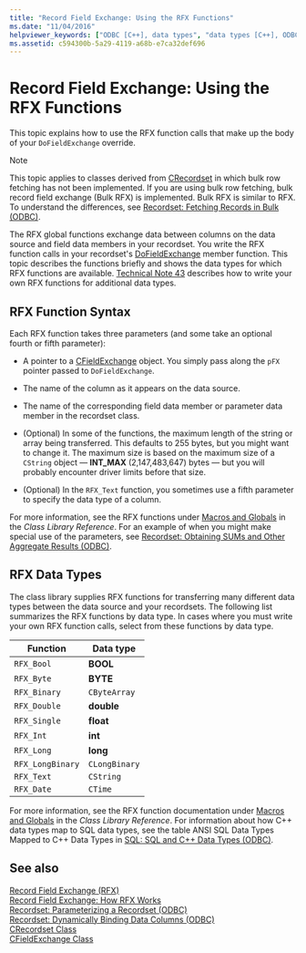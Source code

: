 ```yaml
---
title: "Record Field Exchange: Using the RFX Functions"
ms.date: "11/04/2016"
helpviewer_keywords: ["ODBC [C++], data types", "data types [C++], ODBC record field exchange", "RFX (ODBC) [C++], function syntax and parameters", "DoFieldExchange method, and RFX functions", "ODBC [C++], RFX", "RFX (ODBC) [C++], data types", "function calls, RFX functions"]
ms.assetid: c594300b-5a29-4119-a68b-e7ca32def696
---
```

# Record Field Exchange: Using the RFX Functions

This topic explains how to use the RFX function calls that make up the body of your `DoFieldExchange` override.

> [!NOTE]
> This topic applies to classes derived from [CRecordset](../../mfc/reference/crecordset-class.md) in which bulk row fetching has not been implemented. If you are using bulk row fetching, bulk record field exchange (Bulk RFX) is implemented. Bulk RFX is similar to RFX. To understand the differences, see [Recordset: Fetching Records in Bulk (ODBC)](../../data/odbc/recordset-fetching-records-in-bulk-odbc.md).

The RFX global functions exchange data between columns on the data source and field data members in your recordset. You write the RFX function calls in your recordset's [DoFieldExchange](../../mfc/reference/crecordset-class.md#dofieldexchange) member function. This topic describes the functions briefly and shows the data types for which RFX functions are available. [Technical Note 43](../../mfc/tn043-rfx-routines.md) describes how to write your own RFX functions for additional data types.

## <a name="_core_rfx_function_syntax"></a> RFX Function Syntax

Each RFX function takes three parameters (and some take an optional fourth or fifth parameter):

- A pointer to a [CFieldExchange](../../mfc/reference/cfieldexchange-class.md) object. You simply pass along the `pFX` pointer passed to `DoFieldExchange`.

- The name of the column as it appears on the data source.

- The name of the corresponding field data member or parameter data member in the recordset class.

- (Optional) In some of the functions, the maximum length of the string or array being transferred. This defaults to 255 bytes, but you might want to change it. The maximum size is based on the maximum size of a `CString` object — **INT_MAX** (2,147,483,647) bytes — but you will probably encounter driver limits before that size.

- (Optional) In the `RFX_Text` function, you sometimes use a fifth parameter to specify the data type of a column.

For more information, see the RFX functions under [Macros and Globals](../../mfc/reference/mfc-macros-and-globals.md) in the *Class Library Reference*. For an example of when you might make special use of the parameters, see [Recordset: Obtaining SUMs and Other Aggregate Results (ODBC)](../../data/odbc/recordset-obtaining-sums-and-other-aggregate-results-odbc.md).

## <a name="_core_rfx_data_types"></a> RFX Data Types

The class library supplies RFX functions for transferring many different data types between the data source and your recordsets. The following list summarizes the RFX functions by data type. In cases where you must write your own RFX function calls, select from these functions by data type.

|Function|Data type|
|--------------|---------------|
|`RFX_Bool`|**BOOL**|
|`RFX_Byte`|**BYTE**|
|`RFX_Binary`|`CByteArray`|
|`RFX_Double`|**double**|
|`RFX_Single`|**float**|
|`RFX_Int`|**int**|
|`RFX_Long`|**long**|
|`RFX_LongBinary`|`CLongBinary`|
|`RFX_Text`|`CString`|
|`RFX_Date`|`CTime`|

For more information, see the RFX function documentation under [Macros and Globals](../../mfc/reference/mfc-macros-and-globals.md) in the *Class Library Reference*. For information about how C++ data types map to SQL data types, see the table ANSI SQL Data Types Mapped to C++ Data Types in [SQL: SQL and C++ Data Types (ODBC)](../../data/odbc/sql-sql-and-cpp-data-types-odbc.md).

## See also

[Record Field Exchange (RFX)](../../data/odbc/record-field-exchange-rfx.md)<br/>
[Record Field Exchange: How RFX Works](../../data/odbc/record-field-exchange-how-rfx-works.md)<br/>
[Recordset: Parameterizing a Recordset (ODBC)](../../data/odbc/recordset-parameterizing-a-recordset-odbc.md)<br/>
[Recordset: Dynamically Binding Data Columns (ODBC)](../../data/odbc/recordset-dynamically-binding-data-columns-odbc.md)<br/>
[CRecordset Class](../../mfc/reference/crecordset-class.md)<br/>
[CFieldExchange Class](../../mfc/reference/cfieldexchange-class.md)

